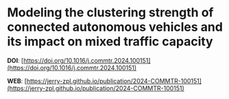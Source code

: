 # Modeling the clustering strength of connected autonomous vehicles and its impact on mixed traffic capacity

**DOI**: [https://doi.org/10.1016/j.commtr.2024.100151](https://doi.org/10.1016/j.commtr.2024.100151)

**WEB**: [https://jerry-zpl.github.io/publication/2024-COMMTR-100151](https://jerry-zpl.github.io/publication/2024-COMMTR-100151)
